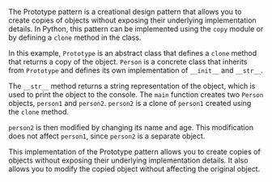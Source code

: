 The Prototype pattern is a creational design pattern that allows you to create copies of objects without exposing their underlying implementation details. In Python, this pattern can be implemented using the `copy` module or by defining a `clone` method in the class.

In this example, `Prototype` is an abstract class that defines a `clone` method that returns a copy of the object. `Person` is a concrete class that inherits from `Prototype` and defines its own implementation of `__init__` and `__str__`.

The `__str__` method returns a string representation of the object, which is used to print the object to the console. The `main` function creates two `Person` objects, `person1` and `person2`. `person2` is a clone of `person1` created using the `clone` method.

`person2` is then modified by changing its name and age. This modification does not affect `person1`, since `person2` is a separate object.

This implementation of the Prototype pattern allows you to create copies of objects without exposing their underlying implementation details. It also allows you to modify the copied object without affecting the original object.
